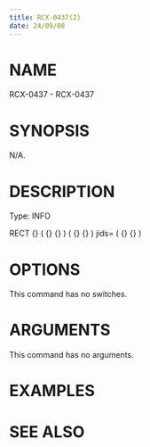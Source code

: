 ```yaml
---
title: RCX-0437(2)
date: 24/09/08
---
```


# NAME

RCX-0437 - RCX-0437

# SYNOPSIS

N/A.

# DESCRIPTION

Type: INFO

RECT {} ( {} {} ) ( {} {} ) jids= ( {} {} )

# OPTIONS

This command has no switches.

# ARGUMENTS

This command has no arguments.

# EXAMPLES

# SEE ALSO
